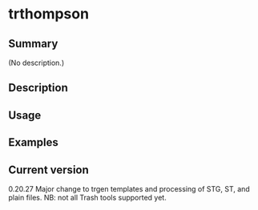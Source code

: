 # trthompson

## Summary

(No description.)

## Description

## Usage

## Examples

## Current version

0.20.27 Major change to trgen templates and processing of STG, ST, and plain files. NB: not all Trash tools supported yet.
